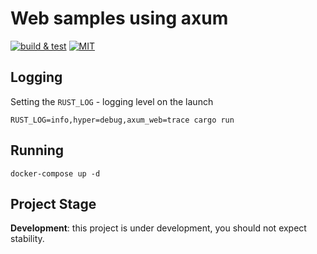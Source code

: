 # Web samples using axum

[![build & test](https://github.com/sheroz/axum-web/actions/workflows/ci.yml/badge.svg)](https://github.com/sheroz/axum-web/actions/workflows/ci.yml)
[![MIT](https://img.shields.io/github/license/sheroz/axum-web)](https://github.com/sheroz/axum-web/tree/main/LICENSE)

## Logging

Setting the `RUST_LOG` - logging level on the launch

```text
RUST_LOG=info,hyper=debug,axum_web=trace cargo run
```

## Running

```text
docker-compose up -d
```

## Project Stage

**Development**: this project is under development, you should not expect stability.
